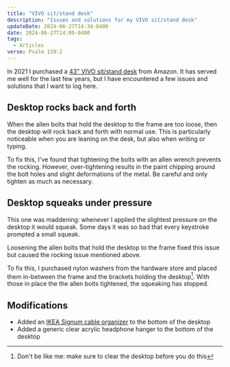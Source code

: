 ```yaml
---
title: "VIVO sit/stand desk"
description: "Issues and solutions for my VIVO sit/stand desk"
updateDate: 2024-06-27T14:34-0400
date: 2024-06-27T14:09-0400
tags:
  - Articles
verse: Psalm 139:2
---
```


In 2021 I purchased a
[43" VIVO sit/stand desk](https://vivo-us.com/collections/most-popular-standing-desks/products/desk-kit-b04b?variant=33285162795107)
from Amazon. It has served me well for the last few years, but I have
encountered a few issues and solutions that I want to log here.

## Desktop rocks back and forth

When the allen bolts that hold the desktop to the frame are too loose, then the
desktop will rock back and forth with normal use. This is particularly
noticeable when you are leaning on the desk, but also when writing or typing.

To fix this, I've found that tightening the bolts with an allen wrench prevents
the rocking. However, over-tightening results in the paint chipping around the
bolt holes and slight deformations of the metal. Be careful and only tighten as
much as necessary.

## Desktop squeaks under pressure

This one was maddening: whenever I applied the slightest pressure on the desktop
it would squeak. Some days it was so bad that every keystroke prompted a small
squeak.

Loosening the allen bolts that hold the desktop to the frame fixed this issue
but caused the rocking issue mentioned above.

To fix this, I purchased nylon washers from the hardware store and placed them
in-between the frame and the brackets holding the desktop[^1]. With those in
place the the allen bolts tightened, the squeaking has stopped.

## Modifications

- Added an
  [IKEA Signum cable organizer](https://www.ikea.com/us/en/p/signum-cable-management-horizontal-silver-color-30200253/)
  to the bottom of the desktop
- Added a generic clear acrylic headphone hanger to the bottom of the desktop

[^1]: Don't be like me: make sure to clear the desktop before you do this
